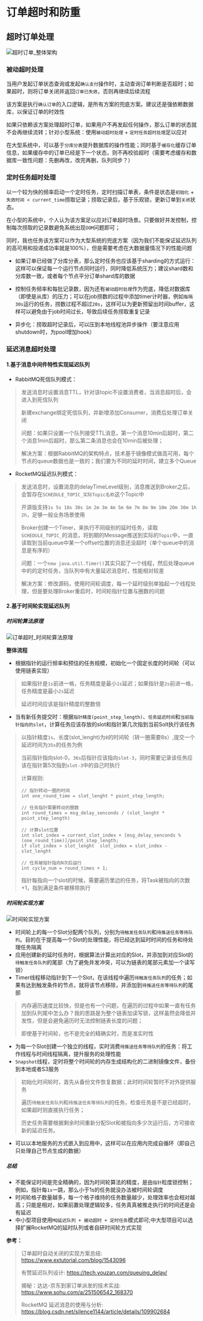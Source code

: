 # 订单超时和防重

## 超时订单处理

![超时订单_整体架构](./images/超时订单_整体架构.jpg)

### 被动超时处理

当用户发起订单状态查询或发起`确认支付`操作时，主动查询订单判断是否超时；如果超时，则将订单关闭并返回`订单已失效`，否则再继续后续流程

该方案是执行`确认订单`的入口逻辑，是所有方案的兜底方案。建议还是强依赖数据库，以保证订单的时效性

如果只依赖该方案处理超时订单，如果用户不再发起任何操作，那么订单的状态就不会再继续流转；针对小型系统：使用`被动超时处理` + `定时任务超时处理`足以应对

在大型系统中，可以基于`分库分表`提升数据库的操作性能；同时基于`缓存化`缓存订单信息，如果缓存中的订单已经是下一个状态，则不再校验超时（需要考虑缓存和数据库一致性问题：先删再改，改完再删，队列同步？）

### 定时任务超时处理

以一个较为快的频率启动一个定时任务，定时扫描订单表，条件是状态是`初始化` + `失效时间 < current_time`捞取记录；捞取记录后，基于乐观锁，更新订单到`关闭`状态。

在小型的系统中，个人认为该方案足以应对订单超时场景。只要做好并发控制，控制每次捞取的记录数避免系统出现`OOM`问题即可；

同时，我也任务该方案可以作为大型系统的兜底方案（因为我们不能保证延迟队列的高可用和投递成功率就是100%），但是需要考虑在大数据量情况下的性能问题

- 如果订单已经做了分库分表，那么定时任务也应该基于sharding的方式运行：这样可以保证每一个运行节点同时运行，同时降低系统压力；建议shard数和分库数一致，或者每个节点平分订单shard库的数据

- 控制任务频率和每批记录数，因为还有`被动超时处理`作为兜底，降低对数据库（即使是从库）的压力；可以在job捞数的过程中添加timer计时器，例如`每隔30s`运行的任务，捞数过程不超过`20s`，这样可以为更新预留出时间buffer，这样可以避免由于job时间过长，导致后续任务捞取重复记录

- 异步化：捞取超时记录后，可以压到本地线程池异步操作（要注意应用shutdown时，为pool增加hook）

### 延迟消息超时处理

#### 1.基于消息中间件特性实现延迟队列

- RabbitMQ死信队列模式：
> 发送消息时设置消息TTL，针对该topic不设置消费者，当消息超时后，会进入到死信队列
>
> 新建exchange绑定死信队列，并新增添加Consumer，消费后处理订单关闭
>
> 问题：如果只设置一个队列接受TTL消息，第一个消息10min后超时，第二个消息1min后超时，那么第二条消息也会在10min后被处理；
>
> 解决方案：根据RabbitMQ的架构特点，技术基于镜像模式做高可用，每个节点的queue数据也是一致的；我们要为不同的延时时间，建立多个Queue

- RocketMQ延迟队列模式：
> 发送消息时，设置消息的delayTimeLevel级别，消息推送到Broker之后，会暂存在`SCHEDULE_TOPIC_实际Topic名称`这个Topic中
>
> 开源版支持`1s 5s 10s 30s 1m 2m 3m 4m 5m 6m 7m 8m 9m 10m 20m 30m 1h 2h`，足够一般业务场景使用
>
> Broker创建一个Timer，来执行不同级别的延时任务，读取`SCHEDULE_TOPIC_`的消息，将到期的Message推送到实际的`Topic`中，一直读取到当前queue中某一个offset位置的消息还没超时（单个queue中的消息是有序的）
>
> 问题：一个`new java.util.Timer()`其实只起了一个线程，然后处理queue中的的定时任务，当队列中有大量延迟消息时，性能相对较差
>
> 解决方案：修改源码，使用时间轮调度，每一个延时级别单独起一个线程处理，但是要处理Broker重启时，时间轮指针位置与圈数的问题

#### 2.基于时间轮实现延迟队列

##### 时间轮算法原理

![订单超时_时间轮算法原理](./images/订单超时_时间轮算法原理.png)

**整体流程**

- 根据指针的运行频率和预估的任务规模，初始化一个固定长度的时间轮（可以使用链表实现）
> 如果指针是`1s`前进一格，任务精度是最小`1s`延迟；如果指针是`2s`前进一格，任务精度是最小`2s`延迟
>
> 延迟时间应该是指针精度的整数倍

- 当有新任务提交时：根据`指针精度(point_step_length)`、`任务延迟时间`和`当前指针指向的slot`，计算任务应该存放的slot和指针第几次指到当前Solt执行该任务

> 以指针精度`1s`、长度(slot_lenght)为`8`的时间轮（转一圈需要8s）,提交一个延迟时间为`35s`的任务为例
>
> 当前指针指向slot-0，`36s`后指针应该指向`slot-3`，同时需要记录该任务应该在指针第5次指到`slot-3`中的自己时执行
>
> 计算规则: 
> 
> ```
> // 指针转动一圈的时间
> int one_round_time = slot_lenght * point_step_length;
> 
> // 任务指针需要转动的圈数 
> int round_times = msg_delay_senconds / (slot_lenght * point_step_length)
>
> // 计算slot位置
> int slot_index = current_slot_index + [msg_delay_senconds % (one_round_time)]/point_step_length;
> if slot_index > slot_lenght  slot_index = slot_index - slot_lenght
> 
> // 任务被指针指向N次后运行
> int cycle_num = round_times + 1;
> 
> ```
>
> 指针每指向一个slot的时候，需要遍历里边的任务，将Task被指向的次数+1，指到满足条件被移除执行

##### 时间轮实现方案

![时间轮实现方案](./images/时间轮实现方案.png)

- 时间轮上的每一个Slot分配两个队列，分别为`待触发任务队列`和`待推送任务等待队列`。目的在于提高每一个Slot的处理性能，将已经达到延时时间的任务和待处理任务隔离
- 应用创建新的延时任务时，根据算法计算出对应的Slot，并添加到对应Slot的`待触发任务队列`的尾部（为了避免并发冲突，可以为链表的尾部元素加一个读写锁）
- Timer线程移动指针到下一个Slot，在该线程中遍历`待触发任务队列`的任务；如果有达到触发条件的节点，就将该节点移除，并添加到`待推送任务等待队列`的尾部
> 内存遍历速度比较快，但是也有一个问题，在遍历的过程中如果一直有任务加到队列尾中怎么办？我的思路是为整个链表加读写锁，这样虽然会降低并发性，但是会避免遍历时无法控制链表长度的问题；
>
> 即使基于时间轮，也不是完全的精确实时，而是准实时性
- 为每一个Slot创建一个独立的线程，实时消费`待推送任务等待队列`的任务：将工作线程与时间线程隔离，提升服务的处理性能
- `Snapshot`线程，定时将整个时间轮的内存生成结构化的二进制镜像文件，备份到本地或者S3服务
> 初始化时间轮时，首先从备份文件恢复数据；此时时间轮暂时不对外提供服务
>
> 遍历`待触发任务队列`和`待推送任务等待队列`的任务，检查任务是不是已经超时，如果超时则直接执行任务；
>
> 历史任务需要根据剩余时间重新分配Slot和被指向多少次运行后，方可接收新的延迟任务。
- 可以以本地服务的方式嵌入到应用中，这样可以在应用内完成自循环（即自己只处理自己节点生成的数据）

##### 总结
- 不能保证时间是完全精确的，因为时间轮算法的精度，是由`指针`粒度锁控制；例如，指针每`1s`一跳，那么小于1s的任务就没办法被时间轮调度
- 时间轮格子数量越多，每一个格子维持的任务数量越少，处理效率也会相对越高；只能是相对，如果前置处理逻辑较多，任务真真被推走执行的时间还是会有延迟
- 中小型项目使用`MQ延迟队列 + 被动超时 + 定时任务`模式即可;中大型项目可以选择扩展RocketMQ的延时队列或者自研时间轮方式实现

**参考：**
> 订单超时自动关闭的实现方案总结: https://www.extutorial.com/blog/1543096
>
> 有赞延迟队列设计: https://tech.youzan.com/queuing_delay/
>
> 揭秘：达达-京东到家订单派发的技术实战: https://www.sohu.com/a/251506542_168370
>
> RocketMQ 延迟消息的使用与分析: https://blog.csdn.net/silence1144/article/details/109902684